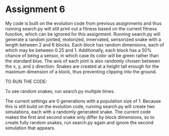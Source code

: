 # Assignment 6

My code is built on the evolution code from previous assignments and thus running search.py will still print out a fitness based on the current fitness function, which can be ignored for this assignment. Running search.py will generate a random jointed, motorized, innervated, sensorized snake with a length between 2 and 6 blocks. Each block has random dimensions, each of which may be between 0.25 and 1. Additionally, each block has a 50% chance of being a sensor, in which case its color will be green rather than the standard blue. The axis of each joint is also randomly chosen between the x, y, and z direction. Snakes are created at a height tall enough for the maximum dimension of a block, thus preventing clipping into the ground.

TO RUN THE CODE:

To see random snakes, run search.py multiple times. 

The current settings are 0 generations with a population size of 1. Because this is still build on the evolution code, running search.py will create two simulations, each with a randomly generated snake. The current code makes the first and second snake only differ by block dimensions, so to create fully random snakes, run search.py again and ignore the second simulation that appears.
